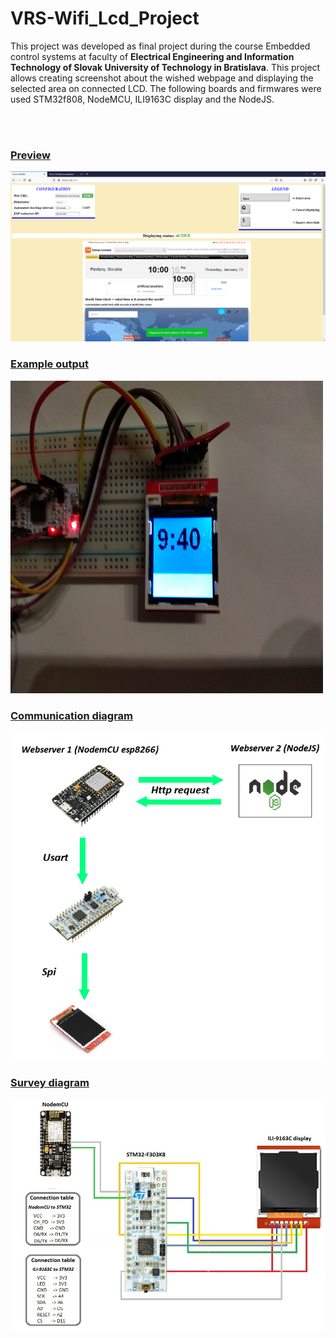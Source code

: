 # VRS-Wifi_Lcd_Project
<p>This project was developed as final project during the course Embedded control systems at faculty of <b>Electrical Engineering and Information Technology of Slovak University of Technology in Bratislava</b>. This project allows creating screenshot about the wished webpage and displaying the selected area on connected LCD. The following boards and firmwares were used STM32f808, NodeMCU, ILI9163C display and the NodeJS.</p> 
<br><br>
<h3><u>Preview</u></h3>
<img src="pic2.png">
<br>
<h3><u>Example output</u></h3>
<img src="pic1.jpg" width="500" height="500">
<br>
<h3><u>Communication diagram</u></h3>
<img src="communication_schema.png">
<br>
<h3><u>Survey diagram</u></h3>
<img src="survey_diagram.jpg">


